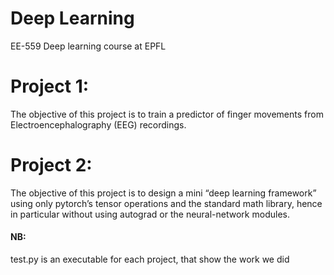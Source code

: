 # Deep Learning
EE-559 Deep learning course at EPFL

# Project 1:
The objective of this project is to train a predictor of finger movements from Electroencephalography
(EEG) recordings.

# Project 2:
The objective of this project is to design a mini “deep learning framework” using only pytorch’s
tensor operations and the standard math library, hence in particular without using autograd or the
neural-network modules.

#### NB:
test.py is an executable for each project, that show the work we did
